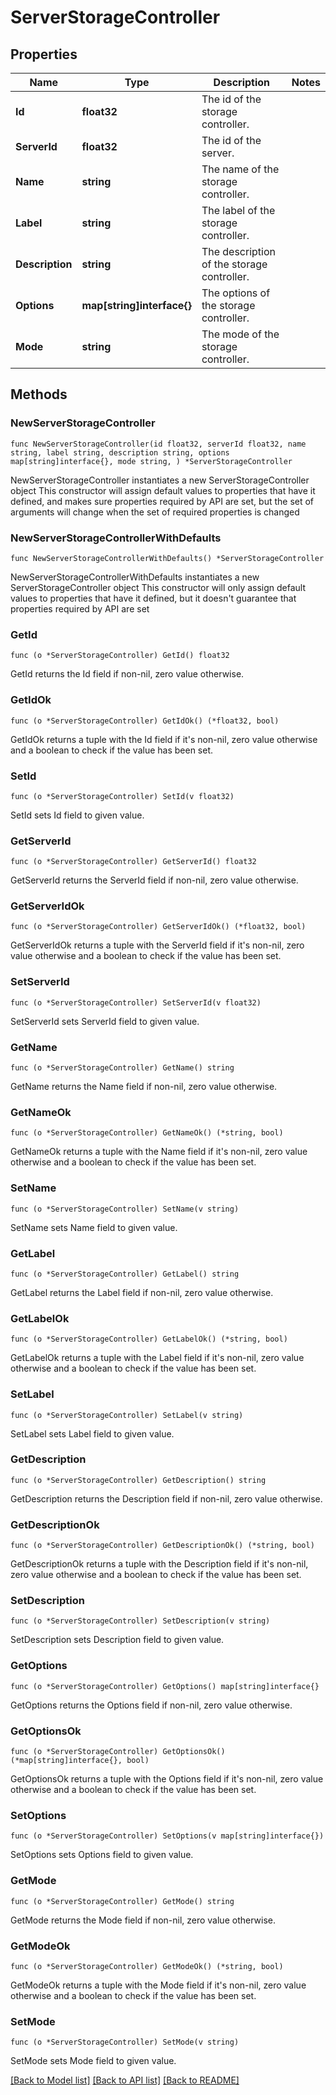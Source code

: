 # ServerStorageController

## Properties

Name | Type | Description | Notes
------------ | ------------- | ------------- | -------------
**Id** | **float32** | The id of the storage controller. | 
**ServerId** | **float32** | The id of the server. | 
**Name** | **string** | The name of the storage controller. | 
**Label** | **string** | The label of the storage controller. | 
**Description** | **string** | The description of the storage controller. | 
**Options** | **map[string]interface{}** | The options of the storage controller. | 
**Mode** | **string** | The mode of the storage controller. | 

## Methods

### NewServerStorageController

`func NewServerStorageController(id float32, serverId float32, name string, label string, description string, options map[string]interface{}, mode string, ) *ServerStorageController`

NewServerStorageController instantiates a new ServerStorageController object
This constructor will assign default values to properties that have it defined,
and makes sure properties required by API are set, but the set of arguments
will change when the set of required properties is changed

### NewServerStorageControllerWithDefaults

`func NewServerStorageControllerWithDefaults() *ServerStorageController`

NewServerStorageControllerWithDefaults instantiates a new ServerStorageController object
This constructor will only assign default values to properties that have it defined,
but it doesn't guarantee that properties required by API are set

### GetId

`func (o *ServerStorageController) GetId() float32`

GetId returns the Id field if non-nil, zero value otherwise.

### GetIdOk

`func (o *ServerStorageController) GetIdOk() (*float32, bool)`

GetIdOk returns a tuple with the Id field if it's non-nil, zero value otherwise
and a boolean to check if the value has been set.

### SetId

`func (o *ServerStorageController) SetId(v float32)`

SetId sets Id field to given value.


### GetServerId

`func (o *ServerStorageController) GetServerId() float32`

GetServerId returns the ServerId field if non-nil, zero value otherwise.

### GetServerIdOk

`func (o *ServerStorageController) GetServerIdOk() (*float32, bool)`

GetServerIdOk returns a tuple with the ServerId field if it's non-nil, zero value otherwise
and a boolean to check if the value has been set.

### SetServerId

`func (o *ServerStorageController) SetServerId(v float32)`

SetServerId sets ServerId field to given value.


### GetName

`func (o *ServerStorageController) GetName() string`

GetName returns the Name field if non-nil, zero value otherwise.

### GetNameOk

`func (o *ServerStorageController) GetNameOk() (*string, bool)`

GetNameOk returns a tuple with the Name field if it's non-nil, zero value otherwise
and a boolean to check if the value has been set.

### SetName

`func (o *ServerStorageController) SetName(v string)`

SetName sets Name field to given value.


### GetLabel

`func (o *ServerStorageController) GetLabel() string`

GetLabel returns the Label field if non-nil, zero value otherwise.

### GetLabelOk

`func (o *ServerStorageController) GetLabelOk() (*string, bool)`

GetLabelOk returns a tuple with the Label field if it's non-nil, zero value otherwise
and a boolean to check if the value has been set.

### SetLabel

`func (o *ServerStorageController) SetLabel(v string)`

SetLabel sets Label field to given value.


### GetDescription

`func (o *ServerStorageController) GetDescription() string`

GetDescription returns the Description field if non-nil, zero value otherwise.

### GetDescriptionOk

`func (o *ServerStorageController) GetDescriptionOk() (*string, bool)`

GetDescriptionOk returns a tuple with the Description field if it's non-nil, zero value otherwise
and a boolean to check if the value has been set.

### SetDescription

`func (o *ServerStorageController) SetDescription(v string)`

SetDescription sets Description field to given value.


### GetOptions

`func (o *ServerStorageController) GetOptions() map[string]interface{}`

GetOptions returns the Options field if non-nil, zero value otherwise.

### GetOptionsOk

`func (o *ServerStorageController) GetOptionsOk() (*map[string]interface{}, bool)`

GetOptionsOk returns a tuple with the Options field if it's non-nil, zero value otherwise
and a boolean to check if the value has been set.

### SetOptions

`func (o *ServerStorageController) SetOptions(v map[string]interface{})`

SetOptions sets Options field to given value.


### GetMode

`func (o *ServerStorageController) GetMode() string`

GetMode returns the Mode field if non-nil, zero value otherwise.

### GetModeOk

`func (o *ServerStorageController) GetModeOk() (*string, bool)`

GetModeOk returns a tuple with the Mode field if it's non-nil, zero value otherwise
and a boolean to check if the value has been set.

### SetMode

`func (o *ServerStorageController) SetMode(v string)`

SetMode sets Mode field to given value.



[[Back to Model list]](../README.md#documentation-for-models) [[Back to API list]](../README.md#documentation-for-api-endpoints) [[Back to README]](../README.md)


